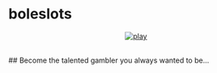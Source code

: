 # boleslots
<p align="center"><a href="https://ondrejfilip1.github.io/boleslots/"><img src="https://github.com/ondrejfilip1/boleslots/blob/main/res/img/logo.png" alt="play"></a></p><br>
## Become the talented gambler you always wanted to be...
